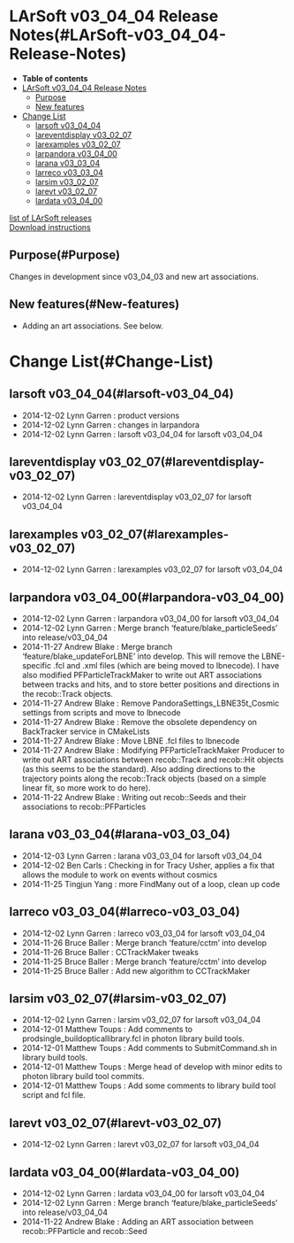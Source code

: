 LArSoft v03\_04\_04 Release Notes(#LArSoft-v03_04_04-Release-Notes)
======================================================================

-   **Table of contents**
-   [LArSoft v03\_04\_04 Release Notes](#LArSoft-v03_04_04-Release-Notes)
    -   [Purpose](#Purpose)
    -   [New features](#New-features)
-   [Change List](#Change-List)
    -   [larsoft v03\_04\_04](#larsoft-v03_04_04)
    -   [lareventdisplay v03\_02\_07](#lareventdisplay-v03_02_07)
    -   [larexamples v03\_02\_07](#larexamples-v03_02_07)
    -   [larpandora v03\_04\_00](#larpandora-v03_04_00)
    -   [larana v03\_03\_04](#larana-v03_03_04)
    -   [larreco v03\_03\_04](#larreco-v03_03_04)
    -   [larsim v03\_02\_07](#larsim-v03_02_07)
    -   [larevt v03\_02\_07](#larevt-v03_02_07)
    -   [lardata v03\_04\_00](#lardata-v03_04_00)

[list of LArSoft releases](LArSoft_release_list)\
[Download instructions](http://scisoft.fnal.gov/scisoft/bundles/larsoft/v03_04_04/larsoft-v03_04_04.html)

Purpose(#Purpose)
--------------------

Changes in development since v03\_04\_03 and new art associations.

New features(#New-features)
------------------------------

-   Adding an art associations. See below.

Change List(#Change-List)
============================

larsoft v03\_04\_04(#larsoft-v03_04_04)
------------------------------------------

-   2014-12-02 Lynn Garren : product versions
-   2014-12-02 Lynn Garren : changes in larpandora
-   2014-12-02 Lynn Garren : larsoft v03\_04\_04 for larsoft v03\_04\_04

lareventdisplay v03\_02\_07(#lareventdisplay-v03_02_07)
----------------------------------------------------------

-   2014-12-02 Lynn Garren : lareventdisplay v03\_02\_07 for larsoft v03\_04\_04

larexamples v03\_02\_07(#larexamples-v03_02_07)
--------------------------------------------------

-   2014-12-02 Lynn Garren : larexamples v03\_02\_07 for larsoft v03\_04\_04

larpandora v03\_04\_00(#larpandora-v03_04_00)
------------------------------------------------

-   2014-12-02 Lynn Garren : larpandora v03\_04\_00 for larsoft v03\_04\_04
-   2014-12-02 Lynn Garren : Merge branch ‘feature/blake\_particleSeeds’ into release/v03\_04\_04
-   2014-11-27 Andrew Blake : Merge branch ‘feature/blake\_updateForLBNE’ into develop. This will remove the LBNE-specific .fcl and .xml files (which are being moved to lbnecode). I have also modified PFParticleTrackMaker to write out ART associations between tracks and hits, and to store better positions and directions in the recob::Track objects.
-   2014-11-27 Andrew Blake : Remove PandoraSettings\_LBNE35t\_Cosmic settings from scripts and move to lbnecode
-   2014-11-27 Andrew Blake : Remove the obsolete dependency on BackTracker service in CMakeLists
-   2014-11-27 Andrew Blake : Move LBNE .fcl files to lbnecode
-   2014-11-27 Andrew Blake : Modifying PFParticleTrackMaker Producer to write out ART associations between recob::Track and recob::Hit objects (as this seems to be the standard). Also adding directions to the trajectory points along the recob::Track objects (based on a simple linear fit, so more work to do here).
-   2014-11-22 Andrew Blake : Writing out recob::Seeds and their associations to recob::PFParticles

larana v03\_03\_04(#larana-v03_03_04)
----------------------------------------

-   2014-12-03 Lynn Garren : larana v03\_03\_04 for larsoft v03\_04\_04
-   2014-12-02 Ben Carls : Checking in for Tracy Usher, applies a fix that allows the module to work on events without cosmics
-   2014-11-25 Tingjun Yang : more FindMany out of a loop, clean up code

larreco v03\_03\_04(#larreco-v03_03_04)
------------------------------------------

-   2014-12-02 Lynn Garren : larreco v03\_03\_04 for larsoft v03\_04\_04
-   2014-11-26 Bruce Baller : Merge branch ‘feature/cctm’ into develop
-   2014-11-26 Bruce Baller : CCTrackMaker tweaks
-   2014-11-25 Bruce Baller : Merge branch ‘feature/cctm’ into develop
-   2014-11-25 Bruce Baller : Add new algorithm to CCTrackMaker

larsim v03\_02\_07(#larsim-v03_02_07)
----------------------------------------

-   2014-12-02 Lynn Garren : larsim v03\_02\_07 for larsoft v03\_04\_04
-   2014-12-01 Matthew Toups : Add comments to prodsingle\_buildopticallibrary.fcl in photon library build tools.
-   2014-12-01 Matthew Toups : Add comments to SubmitCommand.sh in library build tools.
-   2014-12-01 Matthew Toups : Merge head of develop with minor edits to photon library build tool commits.
-   2014-12-01 Matthew Toups : Add some comments to library build tool script and fcl file.

larevt v03\_02\_07(#larevt-v03_02_07)
----------------------------------------

-   2014-12-02 Lynn Garren : larevt v03\_02\_07 for larsoft v03\_04\_04

lardata v03\_04\_00(#lardata-v03_04_00)
------------------------------------------

-   2014-12-02 Lynn Garren : lardata v03\_04\_00 for larsoft v03\_04\_04
-   2014-12-02 Lynn Garren : Merge branch ‘feature/blake\_particleSeeds’ into release/v03\_04\_04
-   2014-11-22 Andrew Blake : Adding an ART association between recob::PFParticle and recob::Seed
